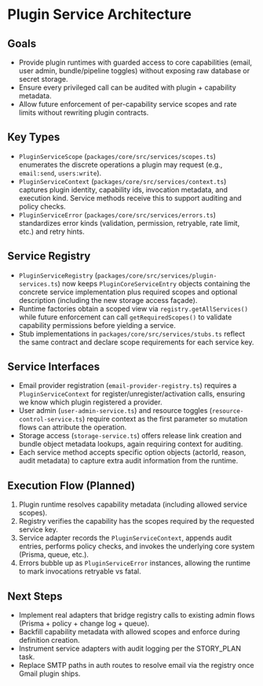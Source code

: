 # Plugin Service Architecture

## Goals

- Provide plugin runtimes with guarded access to core capabilities (email, user admin, bundle/pipeline toggles) without exposing raw database or secret storage.
- Ensure every privileged call can be audited with plugin + capability metadata.
- Allow future enforcement of per-capability service scopes and rate limits without rewriting plugin contracts.

## Key Types

- `PluginServiceScope` (`packages/core/src/services/scopes.ts`) enumerates the discrete operations a plugin may request (e.g., `email:send`, `users:write`).
- `PluginServiceContext` (`packages/core/src/services/context.ts`) captures plugin identity, capability ids, invocation metadata, and execution kind. Service methods receive this to support auditing and policy checks.
- `PluginServiceError` (`packages/core/src/services/errors.ts`) standardizes error kinds (validation, permission, retryable, rate limit, etc.) and retry hints.

## Service Registry

- `PluginServiceRegistry` (`packages/core/src/services/plugin-services.ts`) now keeps `PluginCoreServiceEntry` objects containing the concrete service implementation plus required scopes and optional description (including the new storage access façade).
- Runtime factories obtain a scoped view via `registry.getAllServices()` while future enforcement can call `getRequiredScopes()` to validate capability permissions before yielding a service.
- Stub implementations in `packages/core/src/services/stubs.ts` reflect the same contract and declare scope requirements for each service key.

## Service Interfaces

- Email provider registration (`email-provider-registry.ts`) requires a `PluginServiceContext` for register/unregister/activation calls, ensuring we know which plugin registered a provider.
- User admin (`user-admin-service.ts`) and resource toggles (`resource-control-service.ts`) require context as the first parameter so mutation flows can attribute the operation.
- Storage access (`storage-service.ts`) offers release link creation and bundle object metadata lookups, again requiring context for auditing.
- Each service method accepts specific option objects (actorId, reason, audit metadata) to capture extra audit information from the runtime.

## Execution Flow (Planned)

1. Plugin runtime resolves capability metadata (including allowed service scopes).
2. Registry verifies the capability has the scopes required by the requested service key.
3. Service adapter records the `PluginServiceContext`, appends audit entries, performs policy checks, and invokes the underlying core system (Prisma, queue, etc.).
4. Errors bubble up as `PluginServiceError` instances, allowing the runtime to mark invocations retryable vs fatal.

## Next Steps

- Implement real adapters that bridge registry calls to existing admin flows (Prisma + policy + change log + queue).
- Backfill capability metadata with allowed scopes and enforce during definition creation.
- Instrument service adapters with audit logging per the STORY_PLAN task.
- Replace SMTP paths in auth routes to resolve email via the registry once Gmail plugin ships.
